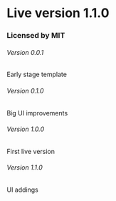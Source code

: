 # Live version 1.1.0

### Licensed by MIT

###### Version 0.0.1

Early stage template

###### Version 0.1.0

Big UI improvements

###### Version 1.0.0

First live version

###### Version 1.1.0

UI addings
